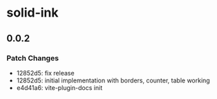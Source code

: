 # solid-ink

## 0.0.2
### Patch Changes

- 12852d5: fix release
- 12852d5: initial implementation with borders, counter, table working
- e4d41a6: vite-plugin-docs init

